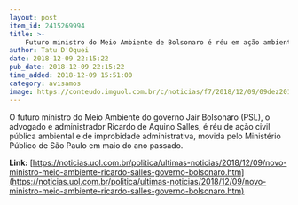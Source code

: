 ```yaml
---
layout: post
item_id: 2415269994
title: >-
    Futuro ministro do Meio Ambiente de Bolsonaro é réu em ação ambiental
author: Tatu D'Oquei
date: 2018-12-09 22:15:22
pub_date: 2018-12-09 22:15:22
time_added: 2018-12-09 15:51:00
category: avisamos
image: https://conteudo.imguol.com.br/c/noticias/f7/2018/12/09/09dez2018----o-advogado-ricardo-salles-futuro-ministro-do-meio-ambiente-1544375764772_v2_750x421.jpg
---
```


O futuro ministro do Meio Ambiente do governo Jair Bolsonaro (PSL), o advogado e administrador Ricardo de Aquino Salles, é réu de ação civil pública ambiental e de improbidade administrativa, movida pelo Ministério Público de São Paulo em maio do ano passado.

**Link:** [https://noticias.uol.com.br/politica/ultimas-noticias/2018/12/09/novo-ministro-meio-ambiente-ricardo-salles-governo-bolsonaro.htm](https://noticias.uol.com.br/politica/ultimas-noticias/2018/12/09/novo-ministro-meio-ambiente-ricardo-salles-governo-bolsonaro.htm)

